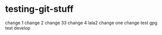 # testing-git-stuff
change 1
change 2
change 33
change 4
lala2
change one
change test gpg
test develop